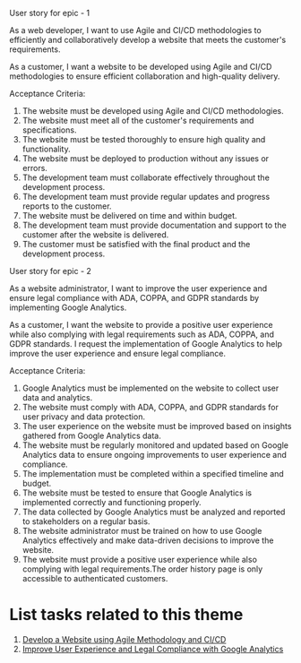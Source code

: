 User story for epic - 1

As a web developer, I want to use Agile and CI/CD methodologies to efficiently and collaboratively develop a website that meets the customer's requirements.

As a customer, I want a website to be developed using Agile and CI/CD methodologies to ensure efficient collaboration and high-quality delivery.

Acceptance Criteria:

1. The website must be developed using Agile and CI/CD methodologies. 
2. The website must meet all of the customer's requirements and specifications. 
3. The website must be tested thoroughly to ensure high quality and functionality. 
4. The website must be deployed to production without any issues or errors. 
5. The development team must collaborate effectively throughout the development process. 
6. The development team must provide regular updates and progress reports to the customer. 
7. The website must be delivered on time and within budget. 
8. The development team must provide documentation and support to the customer after the website is delivered. 
9. The customer must be satisfied with the final product and the development process.

User story for epic - 2

As a website administrator, I want to improve the user experience and ensure legal compliance with ADA, COPPA, and GDPR standards by implementing Google Analytics.

As a customer, I want the website to provide a positive user experience while also complying with legal requirements such as ADA, COPPA, and GDPR standards. I request the implementation of Google Analytics to help improve the user experience and ensure legal compliance.

Acceptance Criteria:

1. Google Analytics must be implemented on the website to collect user data and analytics. 
2. The website must comply with ADA, COPPA, and GDPR standards for user privacy and data protection. 
3. The user experience on the website must be improved based on insights gathered from Google Analytics data. 
4. The website must be regularly monitored and updated based on Google Analytics data to ensure ongoing improvements to user experience and compliance. 
5. The implementation must be completed within a specified timeline and budget. 
6. The website must be tested to ensure that Google Analytics is implemented correctly and functioning properly. 
7. The data collected by Google Analytics must be analyzed and reported to stakeholders on a regular basis. 
8. The website administrator must be trained on how to use Google Analytics effectively and make data-driven decisions to improve the website. 
9. The website must provide a positive user experience while also complying with legal requirements.The order history page is only accessible to authenticated customers.


# List tasks related to this theme
1. [Develop a Website using Agile Methodology and CI/CD](https://github.com/Ptshah/mywebclass-agile-docs/blob/main/documentation/templates/theme/initiatives/epics/stories/tasks/task_template.md)
2. [Improve User Experience and Legal Compliance with Google Analytics](https://github.com/Ptshah/mywebclass-agile-docs/blob/main/documentation/templates/theme/initiatives/epics/stories/tasks/task_template.md)